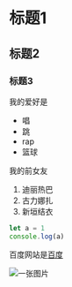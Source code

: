 # 标题1
## 标题2
### 标题3 

我的爱好是
* 唱
* 跳
* rap
* 篮球
  
我的前女友

1. 迪丽热巴
2. 古力娜扎
3. 新垣结衣

```javascript
let a = 1
console.log(a)
```
百度网站是[百度](https://www.baidu.com)

![一张图片]()